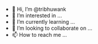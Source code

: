 - 👋 Hi, I’m @tribhuwank
- 👀 I’m interested in ...
- 🌱 I’m currently learning ...
- 💞️ I’m looking to collaborate on ...
- 📫 How to reach me ...

<!---
tribhuwank/tribhuwank is a ✨ special ✨ repository because its `README.md` (this file) appears on your GitHub profile.
You can click the Preview link to take a look at your changes.
--->
